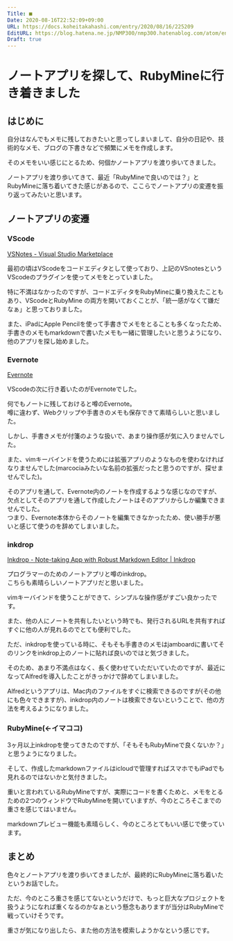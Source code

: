 ```yaml
---
Title: ■
Date: 2020-08-16T22:52:09+09:00
URL: https://docs.koheitakahashi.com/entry/2020/08/16/225209
EditURL: https://blog.hatena.ne.jp/NMP300/nmp300.hatenablog.com/atom/entry/26006613615409002
Draft: true
---
```

# ノートアプリを探して、RubyMineに行き着きました
## はじめに
自分はなんでもメモに残しておきたいと思ってしまいまして、自分の日記や、技術的なメモ、ブログの下書きなどで頻繁にメモを作成します。

そのメモをいい感じにとるため、何個かノートアプリを渡り歩いてきました。

ノートアプリを渡り歩いてきて、最近「RubyMineで良いのでは？」とRubyMineに落ち着いてきた感じがあるので、ここらでノートアプリの変遷を振り返ってみたいと思います。
## ノートアプリの変遷
### VScode
[VSNotes \- Visual Studio Marketplace](https://marketplace.visualstudio.com/items?itemName=patricklee.vsnotes) 

最初の頃はVScodeをコードエディタとして使っており、上記のVSnotesというVScodeのプラグインを使ってメモをとっていました。

特に不満はなかったのですが、コードエディタをRubyMineに乗り換えたこともあり、VScodeとRubyMine
の両方を開いておくことが、「統一感がなくて嫌だなぁ」と思っておりました。

また、iPadにApple Pencilを使って手書きでメモをとることも多くなったため、手書きのメモもmarkdownで書いたメモも一緒に管理したいと思うようになり、他のアプリを探し始めました。
### Evernote
[Evernote](https://evernote.com/intl/jp/)

VScodeの次に行き着いたのがEvernoteでした。

何でもノートに残しておけると噂のEvernote。  
噂に違わず、Webクリップや手書きのメモも保存できて素晴らしいと思いました。

しかし、手書きメモが付箋のような扱いで、あまり操作感が気に入りませんでした。

また、vimキーバインドを使うためには拡張アプリのようなものを使わなければなりませんでした(marcociaみたいな名前の拡張だったと思うのですが、探せませんでした)。  

そのアプリを通して、Evernote内のノートを作成するような感じなのですが、欠点としてそのアプリを通して作成したノートはそのアプリからしか編集できませんでした。  
つまり、Evernote本体からそのノートを編集できなかったため、使い勝手が悪いと感じて使うのを辞めてしまいました。
### inkdrop
[Inkdrop \- Note\-taking App with Robust Markdown Editor \| Inkdrop](https://www.inkdrop.app/)

プログラマーのためのノートアプリと噂のinkdrop。  
こちらも素晴らしいノートアプリだと思いました。

vimキーバインドを使うことができて、シンプルな操作感がすごい良かったです。

また、他の人にノートを共有したいという時でも、発行されるURLを共有すればすぐに他の人が見れるのでとても便利でした。

ただ、inkdropを使っている時に、そもそも手書きのメモはjamboardに書いてそのリンクをinkdrop上のノートに貼れば良いのではと気づきました。

そのため、あまり不満点はなく、長く使わせていただいていたのですが、最近になってAlfredを導入したことがきっかけで辞めてしまいました。

Alfredというアプリは、Mac内のファイルをすぐに検索できるのですが(その他にも色々できますが)、inkdrop内のノートは検索できないということで、他の方法を考えるようになりました。
### RubyMine(←イマココ)
3ヶ月以上inkdropを使ってきたのですが、「そもそもRubyMineで良くないか？」と思うようになりました。

そして、作成したmarkdownファイルはicloudで管理すればスマホでもiPadでも見れるのではないかと気付きました。

重いと言われているRubyMineですが、実際にコードを書くためと、メモをとるための2つのウィンドウでRubyMineを開いていますが、今のところそこまでの重さを感じてはいません。

markdownプレビュー機能も素晴らしく、今のところとてもいい感じで使っています。
## まとめ
色々とノートアプリを渡り歩いてきましたが、最終的にRubyMineに落ち着いたというお話でした。

ただ、今のところ重さを感じてないというだけで、もっと巨大なプロジェクトを扱うようになれば重くなるのかなぁという懸念もありますが当分はRubyMineで戦っていけそうです。

重さが気になり出したら、また他の方法を模索しようかなという感じです。
